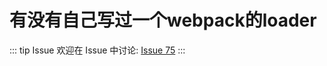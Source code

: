 # 有没有自己写过一个webpack的loader



::: tip Issue 
 欢迎在 Issue 中讨论: [Issue 75](https://github.com/shfshanyue/Daily-Question/issues/75) 
:::

